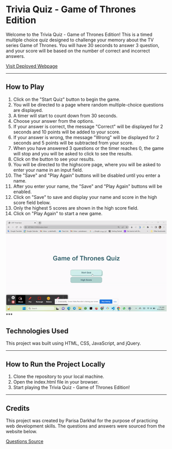 # Trivia Quiz - Game of Thrones Edition

Welcome to the Trivia Quiz - Game of Thrones Edition! This is a timed multiple choice quiz designed to challenge your memory about the TV series Game of Thrones. You will have 30 seconds to answer 3 question, and your score will be based on the number of correct and incorrect answers.

[Visit Deployed Webpage](https://parisadarkhal.github.io/Trivia-Quiz/)

---

## How to Play

1. Click on the "Start Quiz" button to begin the game.
2. You will be directed to a page where random multiple-choice questions are displayed.
3. A timer will start to count down from 30 seconds.
4. Choose your answer from the options.
5. If your answer is correct, the message "Correct" will be displayed for 2 seconds and 10 points will be added to your score.
6. If your answer is wrong, the message "Wrong" will be displayed for 2 seconds and 5 points will be subtracted from your score.
7. When you have answered 3 questions or the timer reaches 0, the game will stop and you will be asked to click to see the results.
8. Click on the button to see your results.
9. You will be directed to the highscore page, where you will be asked to enter your name in an input field.
10. The "Save" and "Play Again" buttons will be disabled until you enter a name.
11. After you enter your name, the "Save" and "Play Again" buttons will be enabled.
12. Click on "Save" to save and display your name and score in the high score field below.
13. Only the highest 5 scores are shown in the high score field.
14. Click on "Play Again" to start a new game.

![How to Play](trivia-quiz-gif.gif)
\*\*\*

## Technologies Used

This project was built using HTML, CSS, JavaScript, and jQuery.

---

## How to Run the Project Locally

1. Clone the repository to your local machine.
2. Open the index.html file in your browser.
3. Start playing the Trivia Quiz - Game of Thrones Edition!

---

## Credits

This project was created by Parisa Darkhal for the purpose of practicing web development skills. The questions and answers were sourced from the website below.

[Questions Source](https://www.mentimeter.com/templates/p/competition-game-of-thrones)
